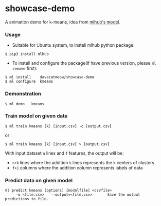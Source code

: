 # showcase-demo
A animation demo for k-means, idea from [mlhub's model](https://github.com/mlhubber/mlhub/issues/140).

### Usage
* Suitable for Ubuntu system, to install mlhub python package:

```
$ pip3 install mlhub
```

* To install and configure the package(if have previous version, please `ml remove` first):

```
$ ml install	davecatmeow/showcase-demo
$ ml configure	kmeans
```

### Demonstration

```
$ ml demo	kmeans
```

### Train model on given data

```
$ ml train kmeans [k] [input.csv] -o [output.csv]
```
or
```
$ ml train kmeans [k] [input.csv] > [output.csv]
```


With input dataset `n` lines and `f` features, the output will be:
 * `n+k` lines where the addition `k` lines represents the `k` centers of clusters
 * `f+1` columns where the addition column represents labels of data

### Predict data on given model

```
ml predict kmeans [options] [modelfile] <csvfile>
     -o <file.csv>   --output=<file.csv>       Save the output predictions to file.
```

